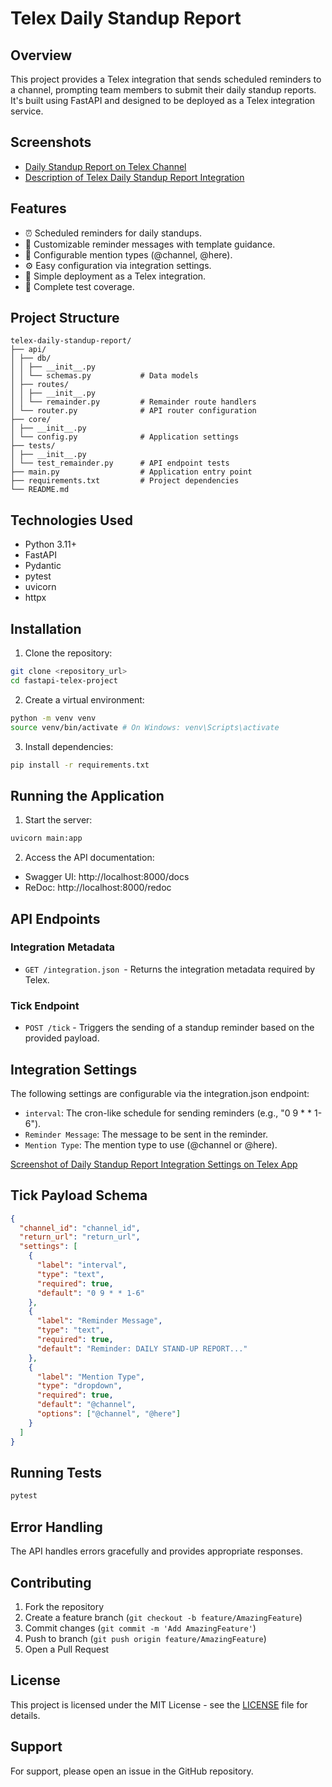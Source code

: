 # Telex Daily Standup Report

## Overview

This project provides a Telex integration that sends scheduled reminders to a channel, prompting team members to submit their daily standup reports. It's built using FastAPI and designed to be deployed as a Telex integration service.

## Screenshots

- [Daily Standup Report on Telex Channel](https://imgur.com/a/6cPT5oe)
- [Description of Telex Daily Standup Report Integration](https://imgur.com/a/6cPT5oe)

## Features

- ⏰ Scheduled reminders for daily standups.
- 📝 Customizable reminder messages with template guidance.
- 🔔 Configurable mention types (@channel, @here).
- ⚙️ Easy configuration via integration settings.
- 🚀 Simple deployment as a Telex integration.
- 🧪 Complete test coverage.

## Project Structure

```
telex-daily-standup-report/
├── api/
│ ├── db/
│ │ ├── __init__.py
│ │ └── schemas.py           # Data models
│ ├── routes/
│ │ ├── __init__.py
│ │ └── remainder.py         # Remainder route handlers
│ └── router.py              # API router configuration
├── core/
│ ├── __init__.py
│ └── config.py              # Application settings
├── tests/
│ ├── __init__.py
│ └── test_remainder.py      # API endpoint tests
├── main.py                  # Application entry point
├── requirements.txt         # Project dependencies
└── README.md
```

## Technologies Used

- Python 3.11+
- FastAPI
- Pydantic
- pytest
- uvicorn
- httpx

## Installation

1. Clone the repository:

```bash
git clone <repository_url>
cd fastapi-telex-project
```

2. Create a virtual environment:

```bash
python -m venv venv
source venv/bin/activate # On Windows: venv\Scripts\activate
```

3. Install dependencies:

```bash
pip install -r requirements.txt
```

## Running the Application

1. Start the server:

```bash
uvicorn main:app
```

2. Access the API documentation:

- Swagger UI: http://localhost:8000/docs
- ReDoc: http://localhost:8000/redoc

## API Endpoints

### Integration Metadata

- `GET /integration.json `- Returns the integration metadata required by Telex.

### Tick Endpoint

- `POST /tick` - Triggers the sending of a standup reminder based on the provided payload.

## Integration Settings

The following settings are configurable via the integration.json endpoint:

- `interval`: The cron-like schedule for sending reminders (e.g., "0 9 * * 1-6").
- `Reminder Message`: The message to be sent in the reminder.
- `Mention Type`: The mention type to use (@channel or @here).

[Screenshot of Daily Standup Report Integration Settings on Telex App](https://imgur.com/a/6cPT5oe)

## Tick Payload Schema

```json
{
  "channel_id": "channel_id",
  "return_url": "return_url",
  "settings": [
    {
      "label": "interval",
      "type": "text",
      "required": true,
      "default": "0 9 * * 1-6"
    },
    {
      "label": "Reminder Message",
      "type": "text",
      "required": true,
      "default": "Reminder: DAILY STAND-UP REPORT..."
    },
    {
      "label": "Mention Type",
      "type": "dropdown",
      "required": true,
      "default": "@channel",
      "options": ["@channel", "@here"]
    }
  ]
}
```

## Running Tests

```bash
pytest
```

## Error Handling

The API handles errors gracefully and provides appropriate responses.

## Contributing

1. Fork the repository
2. Create a feature branch (`git checkout -b feature/AmazingFeature`)
3. Commit changes (`git commit -m 'Add AmazingFeature'`)
4. Push to branch (`git push origin feature/AmazingFeature`)
5. Open a Pull Request

## License

This project is licensed under the MIT License - see the [LICENSE](LICENSE) file for details.

## Support

For support, please open an issue in the GitHub repository.
